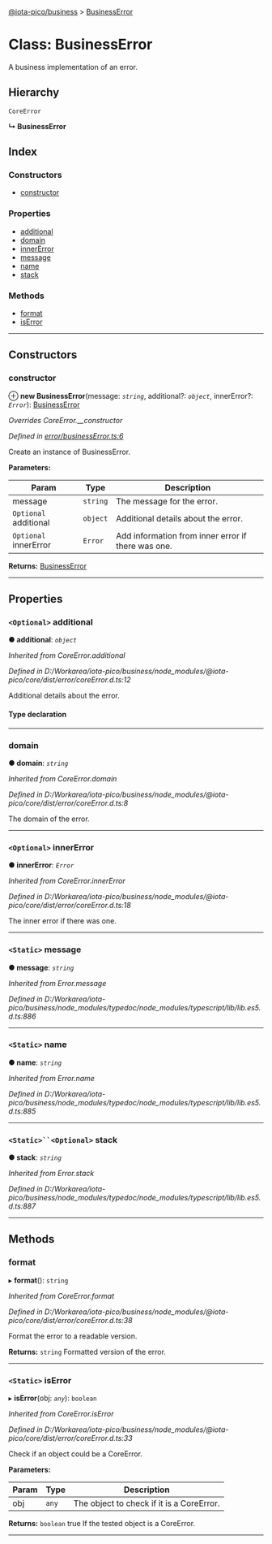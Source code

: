 [@iota-pico/business](../README.md) > [BusinessError](../classes/businesserror.md)

# Class: BusinessError

A business implementation of an error.

## Hierarchy

 `CoreError`

**↳ BusinessError**

## Index

### Constructors

* [constructor](businesserror.md#constructor)

### Properties

* [additional](businesserror.md#additional)
* [domain](businesserror.md#domain)
* [innerError](businesserror.md#innererror)
* [message](businesserror.md#message)
* [name](businesserror.md#name)
* [stack](businesserror.md#stack)

### Methods

* [format](businesserror.md#format)
* [isError](businesserror.md#iserror)

---

## Constructors

<a id="constructor"></a>

###  constructor

⊕ **new BusinessError**(message: *`string`*, additional?: *`object`*, innerError?: *`Error`*): [BusinessError](businesserror.md)

*Overrides CoreError.__constructor*

*Defined in [error/businessError.ts:6](https://github.com/iota-pico/business/blob/983951e/src/error/businessError.ts#L6)*

Create an instance of BusinessError.

**Parameters:**

| Param | Type | Description |
| ------ | ------ | ------ |
| message | `string` |  The message for the error. |
| `Optional` additional | `object` |  Additional details about the error. |
| `Optional` innerError | `Error` |  Add information from inner error if there was one. |

**Returns:** [BusinessError](businesserror.md)

___

## Properties

<a id="additional"></a>

### `<Optional>` additional

**● additional**: *`object`*

*Inherited from CoreError.additional*

*Defined in D:/Workarea/iota-pico/business/node_modules/@iota-pico/core/dist/error/coreError.d.ts:12*

Additional details about the error.

#### Type declaration

[id: `string`]: `any`

___
<a id="domain"></a>

###  domain

**● domain**: *`string`*

*Inherited from CoreError.domain*

*Defined in D:/Workarea/iota-pico/business/node_modules/@iota-pico/core/dist/error/coreError.d.ts:8*

The domain of the error.

___
<a id="innererror"></a>

### `<Optional>` innerError

**● innerError**: *`Error`*

*Inherited from CoreError.innerError*

*Defined in D:/Workarea/iota-pico/business/node_modules/@iota-pico/core/dist/error/coreError.d.ts:18*

The inner error if there was one.

___
<a id="message"></a>

### `<Static>` message

**● message**: *`string`*

*Inherited from Error.message*

*Defined in D:/Workarea/iota-pico/business/node_modules/typedoc/node_modules/typescript/lib/lib.es5.d.ts:886*

___
<a id="name"></a>

### `<Static>` name

**● name**: *`string`*

*Inherited from Error.name*

*Defined in D:/Workarea/iota-pico/business/node_modules/typedoc/node_modules/typescript/lib/lib.es5.d.ts:885*

___
<a id="stack"></a>

### `<Static>``<Optional>` stack

**● stack**: *`string`*

*Inherited from Error.stack*

*Defined in D:/Workarea/iota-pico/business/node_modules/typedoc/node_modules/typescript/lib/lib.es5.d.ts:887*

___

## Methods

<a id="format"></a>

###  format

▸ **format**(): `string`

*Inherited from CoreError.format*

*Defined in D:/Workarea/iota-pico/business/node_modules/@iota-pico/core/dist/error/coreError.d.ts:38*

Format the error to a readable version.

**Returns:** `string`
Formatted version of the error.

___
<a id="iserror"></a>

### `<Static>` isError

▸ **isError**(obj: *`any`*): `boolean`

*Inherited from CoreError.isError*

*Defined in D:/Workarea/iota-pico/business/node_modules/@iota-pico/core/dist/error/coreError.d.ts:33*

Check if an object could be a CoreError.

**Parameters:**

| Param | Type | Description |
| ------ | ------ | ------ |
| obj | `any` |  The object to check if it is a CoreError. |

**Returns:** `boolean`
true If the tested object is a CoreError.

___


